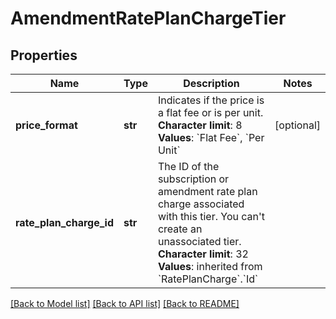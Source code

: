 # AmendmentRatePlanChargeTier

## Properties
Name | Type | Description | Notes
------------ | ------------- | ------------- | -------------
**price_format** | **str** |  Indicates if the price is a flat fee or is per unit.   **Character limit**: 8   **Values**: &#x60;Flat Fee&#x60;, &#x60;Per Unit&#x60;  | [optional] 
**rate_plan_charge_id** | **str** |  The ID of the subscription or amendment rate plan charge associated with this tier. You can&#x27;t create an unassociated tier.   **Character limit**: 32   **Values**: inherited from &#x60;RatePlanCharge&#x60;.&#x60;Id&#x60;  | 

[[Back to Model list]](../README.md#documentation-for-models) [[Back to API list]](../README.md#documentation-for-api-endpoints) [[Back to README]](../README.md)

